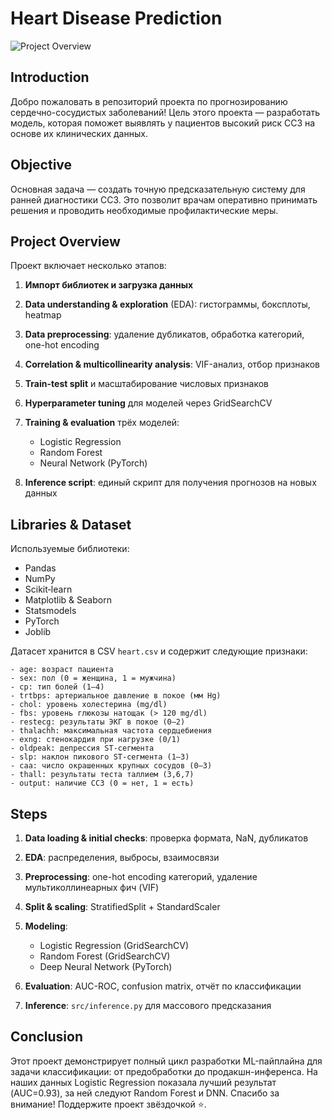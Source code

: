 # Heart Disease Prediction

![Project Overview](https://github.com/Wittgen93/Heart-Disease-Prediction/assets/PROJECT_IMAGE_ID)

## Introduction

Добро пожаловать в репозиторий проекта по прогнозированию сердечно-сосудистых заболеваний! Цель этого проекта — разработать модель, которая поможет выявлять у пациентов высокий риск ССЗ на основе их клинических данных.

## Objective

Основная задача — создать точную предсказательную систему для ранней диагностики ССЗ. Это позволит врачам оперативно принимать решения и проводить необходимые профилактические меры.

## Project Overview

Проект включает несколько этапов:

1. **Импорт библиотек и загрузка данных**
2. **Data understanding & exploration** (EDA): гистограммы, боксплоты, heatmap
3. **Data preprocessing**: удаление дубликатов, обработка категорий, one-hot encoding
4. **Correlation & multicollinearity analysis**: VIF-анализ, отбор признаков
5. **Train-test split** и масштабирование числовых признаков
6. **Hyperparameter tuning** для моделей через GridSearchCV
7. **Training & evaluation** трёх моделей:

   * Logistic Regression
   * Random Forest
   * Neural Network (PyTorch)
8. **Inference script**: единый скрипт для получения прогнозов на новых данных

## Libraries & Dataset

Используемые библиотеки:

* Pandas
* NumPy
* Scikit‑learn
* Matplotlib & Seaborn
* Statsmodels
* PyTorch
* Joblib

Датасет хранится в CSV `heart.csv` и содержит следующие признаки:

```
- age: возраст пациента
- sex: пол (0 = женщина, 1 = мужчина)
- cp: тип болей (1–4)
- trtbps: артериальное давление в покое (мм Hg)
- chol: уровень холестерина (mg/dl)
- fbs: уровень глюкозы натощак (> 120 mg/dl)
- restecg: результаты ЭКГ в покое (0–2)
- thalachh: максимальная частота сердцебиения
- exng: стенокардия при нагрузке (0/1)
- oldpeak: депрессия ST-сегмента
- slp: наклон пикового ST-сегмента (1–3)
- caa: число окрашенных крупных сосудов (0–3)
- thall: результаты теста таллием (3,6,7)
- output: наличие ССЗ (0 = нет, 1 = есть)
```

## Steps

1. **Data loading & initial checks**: проверка формата, NaN, дубликатов
2. **EDA**: распределения, выбросы, взаимосвязи
3. **Preprocessing**: one-hot encoding категорий, удаление мультиколлинеарных фич (VIF)
4. **Split & scaling**: StratifiedSplit + StandardScaler
5. **Modeling**:

   * Logistic Regression (GridSearchCV)
   * Random Forest (GridSearchCV)
   * Deep Neural Network (PyTorch)
6. **Evaluation**: AUC-ROC, confusion matrix, отчёт по классификации
7. **Inference**: `src/inference.py` для массового предсказания

## Conclusion

Этот проект демонстрирует полный цикл разработки ML-пайплайна для задачи классификации: от предобработки до продакшн-инференса. На наших данных Logistic Regression показала лучший результат (AUC=0.93), за ней следуют Random Forest и DNN. Спасибо за внимание! Поддержите проект звёздочкой ⭐.